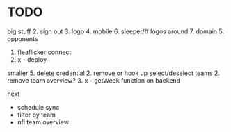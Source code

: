 # TODO

big stuff
2. sign out
3. logo
4. mobile
6. sleeper/ff logos around
7. domain
5. opponents
1. fleaflicker connect
2. x - deploy

smaller
5. delete credential
2. remove or hook up select/deselect teams
2. remove team overview?
3. x - getWeek function on backend

next
- schedule sync
- filter by team
- nfl team overview

